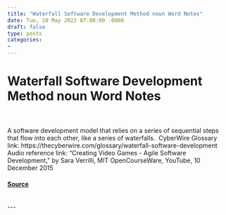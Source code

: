 ```yaml
---
title: "Waterfall Software Development Method noun Word Notes"
date: Tue, 10 May 2022 07:00:00 -0000
draft: false
type: posts
categories: 
- 
---
```

# Waterfall Software Development Method noun Word Notes

<br/>

<br/>
A software development model that relies on a series of sequential steps that flow into each other, like a series of waterfalls.  CyberWire Glossary link: https://thecyberwire.com/glossary/waterfall-software-development Audio reference link: “Creating Video Games - Agile Software Development,” by Sara Verrilli, MIT OpenCourseWare, YouTube, 10 December 2015

#### [Source](https://thecyberwire.com/podcasts/word-notes/97/notes)

<br/>
---
